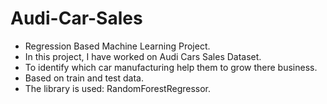 # Audi-Car-Sales
* Regression Based Machine Learning Project. 
* In this project, I have worked on Audi Cars Sales Dataset.
* To identify which car manufacturing help them to grow there business.
* Based on train and test data.
* The library is used: RandomForestRegressor.
